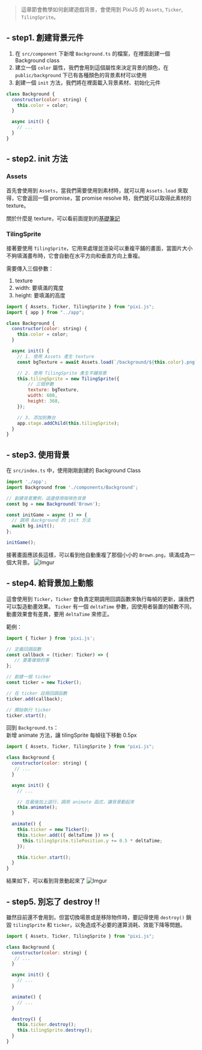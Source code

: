 > 這章節會教學如何創建遊戲背景，會使用到 PixiJS 的 `Assets`, `Ticker`, `TilingSprite`。

## - step1. 創建背景元件

1. 在 `src/component` 下新增 `Background.ts` 的檔案，在裡面創建一個 Background class
2. 建立一個 `color` 屬性，我們會用到這個屬性來決定背景的顏色，在 `public/background` 下已有各種顏色的背景素材可以使用
3. 創建一個 `init` 方法，我們將在裡面載入背景素材、初始化元件

```javascript
class Background {
  constructor(color: string) {
    this.color = color;
  }

  async init() {
    // ...
  }
}
```

## - step2. init 方法

### Assets

首先會使用到 `Assets`，當我們需要使用到素材時，就可以用 `Assets.load` 來取得，它會返回一個 promise，當 promise resolve 時，我們就可以取得此素材的 texture。

關於什麼是 texture，可以看前面提到的[基礎筆記](<./pixi-notes#(4)-%E5%92%8C->)

### TilingSprite

接著要使用 `TilingSprite`，它用來處理並渲染可以重複平鋪的畫面，當圖片大小不夠填滿畫布時，它會自動在水平方向和垂直方向上重複。

需要傳入三個參數：

1. texture
2. width: 要填滿的寬度
3. height: 要填滿的高度

```javascript
import { Assets, Ticker, TilingSprite } from "pixi.js";
import { app } from "../app";

class Background {
  constructor(color: string) {
    this.color = color;
  }

  async init() {
    // 1. 使用 Assets 產生 texture
    const bgTexture = await Assets.load(`/background/${this.color}.png`);

    // 2. 使用 TilingSprite 產生平鋪背景
    this.tilingSprite = new TilingSprite({
        // 三個參數
        texture: bgTexture,
        width: 608,
        height: 368,
    });

    // 3. 添加到舞台
    app.stage.addChild(this.tilingSprite);
  }
}
```

## - step3. 使用背景

在 `src/index.ts` 中，使用剛剛創建的 Background Class

```javascript
import './app';
import Background from './components/Background';

// 創建背景實例，這邊使用咖啡色背景
const bg = new Background('Brown');

const initGame = async () => {
  // 調用 Background 的 init 方法
  await bg.init();
};

initGame();
```

接著畫面應該長這樣，可以看到他自動重複了那個小小的 `Brown.png`，填滿成為一個大背景。
![Imgur](https://i.imgur.com/CJA3HgE.png)

## - step4. 給背景加上動態

這會使用到 `Ticker`，`Ticker` 會負責定期調用回調函數來執行每幀的更新，讓我們可以製造動畫效果。
`Ticker` 有一個 `deltaTime` 參數，因使用者裝置的幀數不同，動畫效果會有差異，要用 `deltaTime` 來修正。

範例：

```javascript
import { Ticker } from 'pixi.js';

// 定義回調函數
const callback = (ticker: Ticker) => {
   // 要重複做的事
};

// 創建一個 ticker
const ticker = new Ticker();

// 在 ticker 註冊回調函數
ticker.add(callback);

// 開始執行 ticker
ticker.start();
```

回到 `Background.ts`：\
新增 animate 方法，讓 tilingSprite 每幀往下移動 0.5px

```javascript
import { Assets, Ticker, TilingSprite } from "pixi.js";

class Background {
  constructor(color: string) {
   // ...
  }

  async init() {
    // ...

    // 在最後加上這行，調用 animate 函式，讓背景動起來
    this.animate();
  }

  animate() {
    this.ticker = new Ticker();
    this.ticker.add(({ deltaTime }) => {
      this.tilingSprite.tilePosition.y += 0.5 * deltaTime;
    });

    this.ticker.start();
  }
}
```

結果如下，可以看到背景動起來了
![Imgur](https://i.imgur.com/FrICmjT.gif)

## - step5. 別忘了 destroy ‼️

雖然目前還不會用到，但當切換場景或是移除物件時，要記得使用 `destroy()` 銷毀 `tilingSprite` 和 `ticker`，以免造成不必要的運算消耗、效能下降等問題。

```javascript
import { Assets, Ticker, TilingSprite } from "pixi.js";

class Background {
  constructor(color: string) {
   // ...
  }

  async init() {
    // ...
  }

  animate() {
    // ...
  }

  destroy() {
    this.ticker.destroy();
    this.tilingSprite.destroy();
  }
}
```
